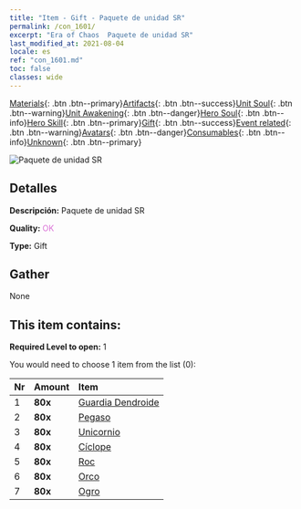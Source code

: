 ```yaml
---
title: "Item - Gift - Paquete de unidad SR"
permalink: /con_1601/
excerpt: "Era of Chaos  Paquete de unidad SR"
last_modified_at: 2021-08-04
locale: es
ref: "con_1601.md"
toc: false
classes: wide
---
```

 [Materials](/ItemsES/){: .btn .btn--primary}[Artifacts](/ItemsES/Artifacts/){: .btn .btn--success}[Unit Soul](/ItemsES/UnitSoul/){: .btn .btn--warning}[Unit Awakening](/ItemsES/UnitAwakening/){: .btn .btn--danger}[Hero Soul](/ItemsES/HeroSoul/){: .btn .btn--info}[Hero Skill](/ItemsES/HeroSkill/){: .btn .btn--primary}[Gift](/ItemsES/Gift/){: .btn .btn--success}[Event related](/ItemsES/Events/){: .btn .btn--warning}[Avatars](/ItemsES/Avatars/){: .btn .btn--danger}[Consumables](/ItemsES/Consumables/){: .btn .btn--info}[Unknown](/ItemsES/Unknown/){: .btn .btn--primary}

 ![Paquete de unidad SR](/images/t/i_907167.png)

## Detalles
 **Descripción:** Paquete de unidad SR

 **Quality:** <span style="color: #DA70D6">OK</span>

 **Type:** Gift

## Gather

  None

## This item contains:

 **Required Level to open:** 1

 You would need to choose 1 item from the list (0):

  | Nr | Amount |     Item    |
  |:---|:-------|:------------|
  | 1 |  **80x** | [Guardia Dendroide](/ItemsES/unt_203/) |  | 
  | 2 |  **80x** | [Pegaso](/ItemsES/unt_202/) |  | 
  | 3 |  **80x** | [Unicornio](/ItemsES/unt_204/) |  | 
  | 4 |  **80x** | [Cíclope](/ItemsES/unt_222/) |  | 
  | 5 |  **80x** | [Roc](/ItemsES/unt_221/) |  | 
  | 6 |  **80x** | [Orco](/ItemsES/unt_219/) |  | 
  | 7 |  **80x** | [Ogro](/ItemsES/unt_220/) |  | 
